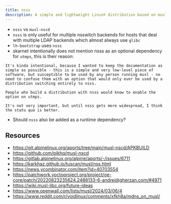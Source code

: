 ```yaml
---
title: nsss
description: A simple and lightweight Linux® distribution based on musl libc and toybox
---
```


- `nsss` vs `musl-nscd`
- `nsss` is only useful for multiple nsswitch backends for hosts that deal with multiple LDAP backends which almost always use `glibc`
- `lh-bootstrap` uses `nsss`
- skarnet intentionally does not mention nsss as an optional dependency for `utmps`, this is their reason:
```
It's kinda intentional, because I wanted to keep the documentation as simple as possible - this is a simple and very low-level piece of software, but susceptible to be used by any person running musl - no need to confuse them with an option that would only ever be used by a distribution switching entirely to nsss.

People who build a distribution with nsss would know to enable the option on utmps.

It's not very important, but until nsss gets more widespread, I think the statu quo is better.
```
- Should `nsss` also be added as a runtime dependency?

## Resources
- https://git.alpinelinux.org/aports/tree/main/musl-nscd/APKBUILD
- https://github.com/pikhq/musl-nscd
- https://gitlab.alpinelinux.org/alpine/aports/-/issues/6711
- https://karkhaz.github.io/tuscan/musl/nss.html
- https://news.ycombinator.com/item?id=40703554
- https://patchwork.yoctoproject.org/project/oe-core/patch/20220823235624.2488133-6-andrei@gherzan.com/#4971
- https://wiki.musl-libc.org/future-ideas
- https://www.openwall.com/lists/musl/2024/03/06/4
- https://www.reddit.com/r/voidlinux/comments/xfkh8a/mdns_on_musl/
